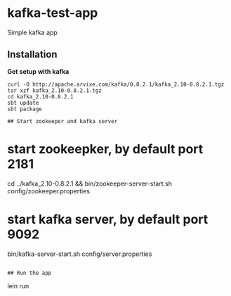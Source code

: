 # kafka-test-app

Simple kafka app

## Installation

**Get setup with kafka**

```
curl -O http://apache.arvixe.com/kafka/0.8.2.1/kafka_2.10-0.8.2.1.tgz
tar xzf kafka_2.10-0.8.2.1.tgz
cd kafka_2.10-0.8.2.1
sbt update
sbt package

## Start zookeeper and kafka server

```
# start zookeepker, by default port 2181
cd ../kafka_2.10-0.8.2.1 && bin/zookeeper-server-start.sh config/zookeeper.properties
# start kafka server, by default port 9092
bin/kafka-server-start.sh config/server.properties
```

## Run the app

```
lein run
```
